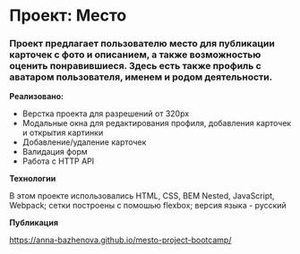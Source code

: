 # Проект: Место

### Проект предлагает пользователю место для публикации карточек с фото и описанием, а также возможностью оценить понравившиеся. Здесь есть также профиль с аватаром пользователя, именем и родом деятельности.

**Реализовано:**
* Верстка проекта для разрешений от 320px
* Модальные окна для редактирования профиля, добавления карточек и открытия картинки
* Добавление/удаление карточек
* Валидация форм
* Работа с HTTP API

**Технологии**

В этом проекте использовались HTML, CSS, BEM Nested, JavaScript, Webpack; сетки построены с помошью flexbox; версия языка - русский

**Публикация**

https://anna-bazhenova.github.io/mesto-project-bootcamp/
